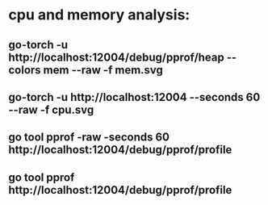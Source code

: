 # cpu and memory analysis:

## go-torch -u  http://localhost:12004/debug/pprof/heap --colors mem --raw  -f mem.svg
## go-torch -u  http://localhost:12004 --seconds 60 --raw -f cpu.svg
## go tool pprof -raw -seconds 60 http://localhost:12004/debug/pprof/profile
## go tool pprof http://localhost:12004/debug/pprof/profile